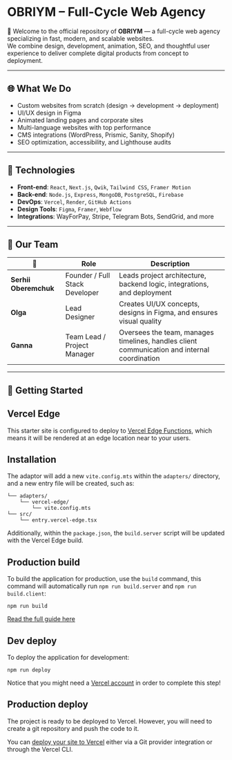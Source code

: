 # OBRIYM – Full-Cycle Web Agency

👋 Welcome to the official repository of **OBRIYM** — a full-cycle web agency specializing in fast, modern, and scalable websites.  
We combine design, development, animation, SEO, and thoughtful user experience to deliver complete digital products from concept to deployment.

---

## 🌐 What We Do

- Custom websites from scratch (design → development → deployment)
- UI/UX design in Figma
- Animated landing pages and corporate sites
- Multi-language websites with top performance
- CMS integrations (WordPress, Prismic, Sanity, Shopify)
- SEO optimization, accessibility, and Lighthouse audits

---

## 🧠 Technologies

- **Front-end**: `React`, `Next.js`, `Qwik`, `Tailwind CSS`, `Framer Motion`
- **Back-end**: `Node.js`, `Express`, `MongoDB`, `PostgreSQL`, `Firebase`
- **DevOps**: `Vercel`, `Render`, `GitHub Actions`
- **Design Tools**: `Figma`, `Framer`, `Webflow`
- **Integrations**: WayForPay, Stripe, Telegram Bots, SendGrid, and more

---

## 👥 Our Team

| 👤                    | Role                           | Description                                                                                  |
| --------------------- | ------------------------------ | -------------------------------------------------------------------------------------------- |
| **Serhii Oberemchuk** | Founder / Full Stack Developer | Leads project architecture, backend logic, integrations, and deployment                      |
| **Olga**              | Lead Designer                  | Creates UI/UX concepts, designs in Figma, and ensures visual quality                         |
| **Ganna**             | Team Lead / Project Manager    | Oversees the team, manages timelines, handles client communication and internal coordination |

---

## 🚀 Getting Started

## Vercel Edge

This starter site is configured to deploy to [Vercel Edge Functions](https://vercel.com/docs/concepts/functions/edge-functions), which means it will be rendered at an edge location near to your users.

## Installation

The adaptor will add a new `vite.config.mts` within the `adapters/` directory, and a new entry file will be created, such as:

```
└── adapters/
    └── vercel-edge/
        └── vite.config.mts
└── src/
    └── entry.vercel-edge.tsx
```

Additionally, within the `package.json`, the `build.server` script will be updated with the Vercel Edge build.

## Production build

To build the application for production, use the `build` command, this command will automatically run `npm run build.server` and `npm run build.client`:

```shell
npm run build
```

[Read the full guide here](https://github.com/QwikDev/qwik/blob/main/starters/adapters/vercel-edge/README.md)

## Dev deploy

To deploy the application for development:

```shell
npm run deploy
```

Notice that you might need a [Vercel account](https://docs.Vercel.com/get-started/) in order to complete this step!

## Production deploy

The project is ready to be deployed to Vercel. However, you will need to create a git repository and push the code to it.

You can [deploy your site to Vercel](https://vercel.com/docs/concepts/deployments/overview) either via a Git provider integration or through the Vercel CLI.
